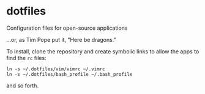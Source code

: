 dotfiles
========

Configuration files for open-source applications

...or, as Tim Pope put it, "Here be dragons."

To install, clone the repository and create symbolic links to allow the apps to find the `rc` files:

	ln -s ~/.dotfiles/vim/vimrc ~/.vimrc
	ln -s ~/.dotfiles/bash_profile ~/.bash_profile

and so forth.